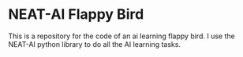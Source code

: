 # NEAT-AI Flappy Bird
 This is a repository for the code of an ai learning flappy bird. I use the NEAT-AI python library to do all the AI learning tasks.
